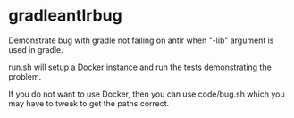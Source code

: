 # gradleantlrbug
Demonstrate bug with gradle not failing on antlr when "-lib" argument is used in gradle.

run.sh will setup a Docker instance and run the tests demonstrating the problem.

If you do not want to use Docker, then you can use code/bug.sh which you may have to tweak to get the paths correct.
